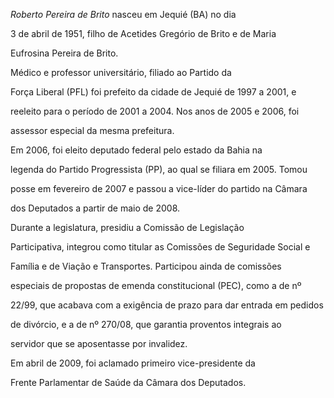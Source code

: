 

*Roberto Pereira de Brito* nasceu em Jequié (BA) no dia

3 de abril de 1951, filho de Acetides Gregório de Brito e de Maria

Eufrosina Pereira de Brito.



 Médico e professor universitário, filiado ao Partido da

Força Liberal (PFL) foi prefeito da cidade de Jequié de 1997 a 2001, e

reeleito para o período de 2001 a 2004. Nos anos de 2005 e 2006, foi

assessor especial da mesma prefeitura.



 Em 2006, foi eleito deputado federal pelo estado da Bahia na

legenda do Partido Progressista (PP), ao qual se filiara em 2005. Tomou

posse em fevereiro de 2007 e passou a vice-líder do partido na Câmara

dos Deputados a partir de maio de 2008.



 Durante a legislatura, presidiu a Comissão de Legislação

Participativa, integrou como titular as Comissões de Seguridade Social e

Família e de Viação e Transportes. Participou ainda de comissões

especiais de propostas de emenda constitucional (PEC), como a de nº

22/99, que acabava com a exigência de prazo para dar entrada em pedidos

de divórcio, e a de nº 270/08, que garantia proventos integrais ao

servidor que se aposentasse por invalidez.



 Em abril de 2009, foi aclamado primeiro vice-presidente da

Frente Parlamentar de Saúde da Câmara dos Deputados.






